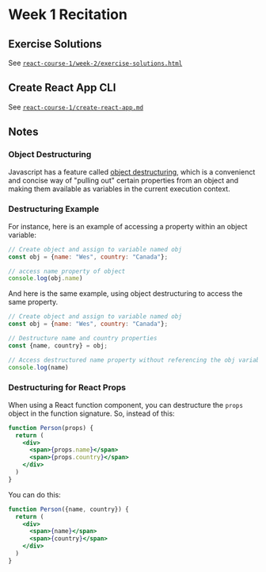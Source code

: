 # Week 1 Recitation

## Exercise Solutions
See [`react-course-1/week-2/exercise-solutions.html`](https://github.com/programmist/react-course-1/blob/master/week-2/exercise-solutions.md)

## Create React App CLI
 See [`react-course-1/create-react-app.md`](https://github.com/programmist/react-course-1/blob/master/create-react-app.md)

## Notes

### Object Destructuring
Javascript has a feature called [object destructuring](https://developer.mozilla.org/en-US/docs/Web/JavaScript/Reference/Operators/Destructuring_assignment#Object_destructuring), which is a convenienct and concise way of "pulling out" certain properties from an object and making them available as variables in the current execution context.

### Destructuring Example
For instance, here is an example of accessing a property within an object variable:

```js
// Create object and assign to variable named obj
const obj = {name: "Wes", country: "Canada"};

// access name property of object
console.log(obj.name)
```

And here is the same example, using object destructuring to access the same property.

```js
// Create object and assign to variable named obj
const obj = {name: "Wes", country: "Canada"};

// Destructure name and country properties
const {name, country} = obj;

// Access destructured name property without referencing the obj variable handle
console.log(name)
```

### Destructuring for React Props
When using a React function component, you can destructure the `props` object in the function signature. So, instead of this:

```jsx
function Person(props) {
  return (
    <div>
      <span>{props.name}</span>
      <span>{props.country}</span>
    </div>
  )
}
```

You can do this:

```jsx
function Person({name, country}) {
  return (
    <div>
      <span>{name}</span>
      <span>{country}</span>
    </div>
  )
}
```
